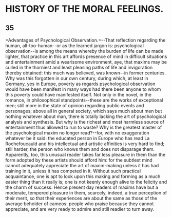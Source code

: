 # HISTORY OF THE MORAL FEELINGS.


## 35

=Advantages of Psychological Observation.=--That reflection regarding
the human, all-too-human--or as the learned jargon is: psychological
observation--is among the means whereby the burden of life can be made
lighter, that practice in this art affords presence of mind in difficult
situations and entertainment amid a wearisome environment, aye, that
maxims may be culled in the thorniest and least pleasing paths of life
and invigoration thereby obtained: this much was believed, was known--in
former centuries. Why was this forgotten in our own century, during
which, at least in Germany, yes in Europe, poverty as regards
psychological observation would have been manifest in many ways had
there been anyone to whom this poverty could have manifested itself. Not
only in the novel, in the romance, in philosophical standpoints--these
are the works of exceptional men; still more in the state of opinion
regarding public events and personages; above all in general society,
which says much about men but nothing whatever about man, there is
totally lacking the art of psychological analysis and synthesis. But why
is the richest and most harmless source of entertainment thus allowed to
run to waste? Why is the greatest master of the psychological maxim no
longer read?--for, with no exaggeration whatever be it said: the
educated person in Europe who has read La Rochefoucauld and his
intellectual and artistic affinities is very hard to find; still harder,
the person who knows them and does not disparage them. Apparently, too,
this unusual reader takes far less pleasure in them than the form
adopted by these artists should afford him: for the subtlest mind cannot
adequately appreciate the art of maxim-making unless it has had training
in it, unless it has competed in it. Without such practical
acquaintance, one is apt to look upon this making and forming as a much
easier thing than it really is; one is not keenly enough alive to the
felicity and the charm of success. Hence present day readers of maxims
have but a moderate, tempered pleasure in them, scarcely, indeed, a true
perception of their merit, so that their experiences are about the same
as those of the average beholder of cameos: people who praise because
they cannot appreciate, and are very ready to admire and still readier
to turn away.


